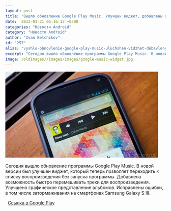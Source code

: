 ```yaml
---
layout: post
title: "Вышло обновление Google Play Music. Улучшен виджет, добавлены функции, исправлены ошибки."
date:  2013-01-31 06:16:13 +0300
categories: "Новости Android"
category: "Новости Android"
author: "Ivan Belchikov"
id: "257"
alias: "vyshlo-obnovlenie-google-play-music-uluchshen-vidzhet-dobavleny-funktsii-ispravleny-oshibki"
excerpt: "Сегодня вышло обновление программы Google Play Music. В новой версии был улучшен виджет, который теперь позволяет переходить к списку воспроизведения без запуска программы. Добавлена возможность быстро перемешивать треки для воспроизведения. Улучшено графическое представление альбомов. Исправлены ошибки, в том числе затормаживания на смартфонах Samsung Galaxy S III. "
image: /oldImages//images/images/google-music-widget.jpg
---
```

<img  src="/oldImages/images/images/google-music-widget.jpg" alt="Google Играть Музыку виджет" >

Сегодня вышло обновление программы Google Play Music. В новой версии был улучшен виджет, который теперь позволяет переходить к списку воспроизведения без запуска программы. Добавлена возможность быстро перемешивать треки для воспроизведения. Улучшено графическое представление альбомов. Исправлены ошибки, в том числе затормаживания на смартфонах Samsung Galaxy S III.

 
<a href="#" title="Google Play Music" rel="nofollow">Ссылка в Google Play</a>
